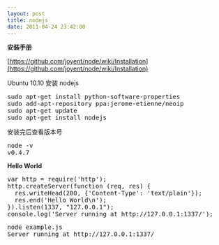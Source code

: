 ```yaml
---
layout: post
title: nodejs
date: 2011-04-24 23:42:00
---
```

**安装手册**

[https://github.com/joyent/node/wiki/Installation](https://github.com/joyent/node/wiki/Installation)

Ubuntu 10.10 安装 nodejs

<div class="cnblogs_Highlighter">
<pre class="brush:javascript;gutter:false;">sudo apt-get install python-software-properties
sudo add-apt-repository ppa:jerome-etienne/neoip
sudo apt-get update
sudo apt-get install nodejs
</pre>
</div>

安装完后查看版本号

<div class="cnblogs_Highlighter">
<pre class="brush:javascript;gutter:false;">node -v
v0.4.7
</pre>
</div>

**Hello World**

<div class="cnblogs_Highlighter">
<pre class="brush:javascript;gutter:true;">var http = require('http');
http.createServer(function (req, res) {
  res.writeHead(200, {'Content-Type': 'text/plain'});
  res.end('Hello World\n');
}).listen(1337, "127.0.0.1");
console.log('Server running at http://127.0.0.1:1337/');
</pre>
</div>

<div class="cnblogs_Highlighter">
<pre class="brush:javascript;gutter:false;">node example.js
Server running at http://127.0.0.1:1337/
</pre>
</div>